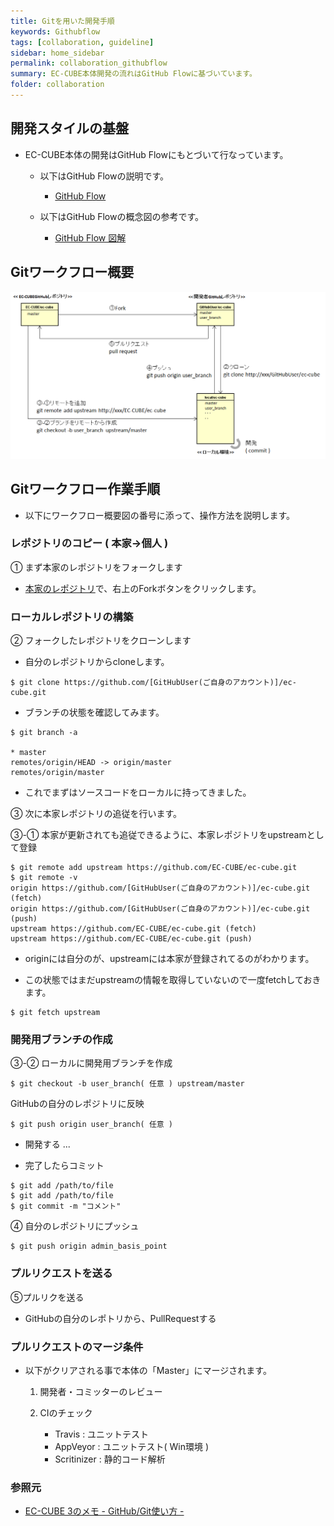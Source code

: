 ```yaml
---
title: Gitを用いた開発手順
keywords: Githubflow 
tags: [collaboration, guideline]
sidebar: home_sidebar
permalink: collaboration_githubflow
summary: EC-CUBE本体開発の流れはGitHub Flowに基づいています。
folder: collaboration
---
```



## 開発スタイルの基盤

- EC-CUBE本体の開発はGitHub Flowにもとづいて行なっています。

    - 以下はGitHub Flowの説明です。
       - <a href="https://gist.github.com/Gab-km/3705015" target="_blank">GitHub Flow</a>

    - 以下はGitHub Flowの概念図の参考です。
       - <a href="http://qiita.com/tbpgr/items/4ff76ef35c4ff0ec8314" target="_blank">GitHub Flow 図解</a>

## Gitワークフロー概要

![ワークフロー概念図](/images/collaboration/git-work-flow.png)

## Gitワークフロー作業手順

- 以下にワークフロー概要図の番号に添って、操作方法を説明します。

### レポジトリのコピー ( 本家→個人 )

① まず本家のレポジトリをフォークします

 - <a href="https://github.com/EC-CUBE/ec-cube" target="_blank">本家のレポジトリ</a>で、右上のForkボタンをクリックします。


### ローカルレポジトリの構築

② フォークしたレポジトリをクローンします

- 自分のレポジトリからcloneします。

```
$ git clone https://github.com/[GitHubUser(ご自身のアカウント)]/ec-cube.git
```

- ブランチの状態を確認してみます。


```
$ git branch -a

* master
remotes/origin/HEAD -> origin/master
remotes/origin/master
```
- これでまずはソースコードをローカルに持ってきました。


③ 次に本家レポジトリの追従を行います。

③-① 本家が更新されても追従できるように、本家レポジトリをupstreamとして登録

```
$ git remote add upstream https://github.com/EC-CUBE/ec-cube.git
$ git remote -v
origin https://github.com/[GitHubUser(ご自身のアカウント)]/ec-cube.git (fetch)
origin https://github.com/[GitHubUser(ご自身のアカウント)]/ec-cube.git (push)
upstream https://github.com/EC-CUBE/ec-cube.git (fetch)
upstream https://github.com/EC-CUBE/ec-cube.git (push)
```

- originには自分のが、upstreamには本家が登録されてるのがわかります。

- この状態ではまだupstreamの情報を取得していないので一度fetchしておきます。

```
$ git fetch upstream
```

### 開発用ブランチの作成

③-② ローカルに開発用ブランチを作成

```
$ git checkout -b user_branch( 任意 ) upstream/master
```

GitHubの自分のレポジトリに反映

```
$ git push origin user_branch( 任意 )
```

- 開発する
	...

- 完了したらコミット

```
$ git add /path/to/file
$ git add /path/to/file
$ git commit -m "コメント"
```

④ 自分のレポジトリにプッシュ

```
$ git push origin admin_basis_point
```

### プルリクエストを送る

⑤プルリクを送る

- GitHubの自分のレポトリから、PullRequestする

### プルリクエストのマージ条件

- 以下がクリアされる事で本体の「Master」にマージされます。

	1. 開発者・コミッターのレビュー

	2. CIのチェック
		- Travis			 : ユニットテスト
		- AppVeyor		 : ユニットテスト( Win環境 )
		- Scritinizer	: 静的コード解析

### 参照元

- <a href="http://qiita.com/chihiro-adachi/items/f31c9d90b1bcc3553c20" target="_blank">EC-CUBE 3のメモ - GitHub/Git使い方 -</a>
